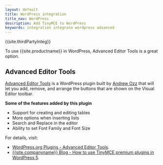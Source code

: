 ```yaml
---
layout: default
title: WordPress integration
title_nav: WordPress
description: Add TinyMCE to WordPress
keywords: integration integrate wordpress advanced
---
```


{{site.thirdPartyInteg}}

To use {{site.productname}} in WordPress, Advanced Editor Tools is a great option.

## Advanced Editor Tools

[Advanced Editor Tools](https://wordpress.org/plugins/tinymce-advanced/) is a WordPress plugin built by [Andrew Ozz](https://profiles.wordpress.org/azaozz/) that will let you add, remove, and arrange the buttons that are shown on the Visual Editor toolbar.

**Some of the features added by this plugin**

* Support for creating and editing tables
* More options when inserting lists
* Search and Replace in the editor
* Ability to set Font Family and Font Size

For details, visit:

* [WordPress.org Plugins - Advanced Editor Tools](https://wordpress.org/plugins/tinymce-advanced/).
* [{{site.companyname}} Blog - How to use TinyMCE premium plugins in WordPress 5]({{site.blogurl}}/how-to-use-tinymce-premium-plugins-in-wordpress-5).
